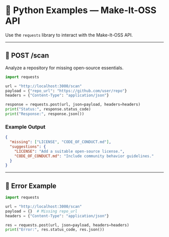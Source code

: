 

# 🐍 Python Examples — Make-It-OSS API

Use the `requests` library to interact with the Make-It-OSS API.

---

## 🔹 POST /scan

Analyze a repository for missing open-source essentials.

```python
import requests

url = "http://localhost:3000/scan"
payload = {"repo_url": "https://github.com/user/repo"}
headers = {"Content-Type": "application/json"}

response = requests.post(url, json=payload, headers=headers)
print("Status:", response.status_code)
print("Response:", response.json())
```

### Example Output
```json
{
  "missing": ["LICENSE", "CODE_OF_CONDUCT.md"],
  "suggestions": {
    "LICENSE": "Add a suitable open-source license.",
    "CODE_OF_CONDUCT.md": "Include community behavior guidelines."
  }
}
```

---

## 🔹 Error Example

```python
import requests

url = "http://localhost:3000/scan"
payload = {}  # Missing repo_url
headers = {"Content-Type": "application/json"}

res = requests.post(url, json=payload, headers=headers)
print("Error:", res.status_code, res.json())
```